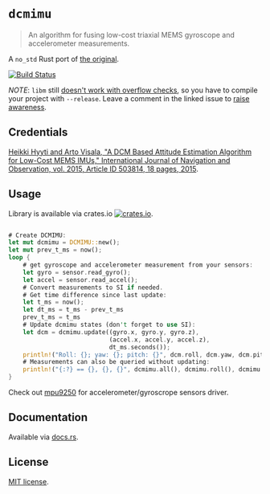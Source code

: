 # `dcmimu`

> An algorithm for fusing low-cost triaxial MEMS gyroscope and accelerometer measurements.

A `no_std` Rust port of [the original](https://github.com/hhyyti/dcm-imu).

[![Build Status](https://travis-ci.org/copterust/dcmimu.svg?branch=master)](https://travis-ci.org/copterust/dcmimu)

*NOTE*: `libm` still [doesn't work with overflow checks](https://github.com/japaric/libm/issues/4),
so you have to compile your project with `--release`.
Leave a comment in the linked issue to [raise awareness](https://www.youtube.com/watch?v=KbZIFZm204E).

## Credentials

[Heikki Hyyti and Arto Visala, "A DCM Based Attitude Estimation Algorithm for Low-Cost MEMS IMUs," International Journal of Navigation and Observation, vol. 2015, Article ID 503814, 18 pages, 2015](http://dx.doi.org/10.1155/2015/503814).

## Usage

Library is available via crates.io [![crates.io](http://meritbadge.herokuapp.com/dcmimu?style=flat-square)](https://crates.io/crates/dcmimu).

```rust

# Create DCMIMU:
let mut dcmimu = DCMIMU::new();
let mut prev_t_ms = now();
loop {
    # get gyroscope and accelerometer measurement from your sensors:
    let gyro = sensor.read_gyro();
    let accel = sensor.read_accel();
    # Convert measurements to SI if needed.
    # Get time difference since last update:
    let t_ms = now();
    let dt_ms = t_ms - prev_t_ms
    prev_t_ms = t_ms
    # Update dcmimu states (don't forget to use SI):
    let dcm = dcmimu.update((gyro.x, gyro.y, gyro.z),
                            (accel.x, accel.y, accel.z),
                            dt_ms.seconds());
    println!("Roll: {}; yaw: {}; pitch: {}", dcm.roll, dcm.yaw, dcm.pitch);
    # Measurements can also be queried without updating:
    println!("{:?} == {}, {}, {}", dcmimu.all(), dcmimu.roll(), dcmimu.yaw(), dcmimu.pitch());
}

```

Check out [mpu9250](https://crates.io/crates/mpu9250) for accelerometer/gyroscrope sensors driver.

## Documentation

Available via [docs.rs](https://docs.rs/dcmimu/).

## License

[MIT license](http://opensource.org/licenses/MIT).
